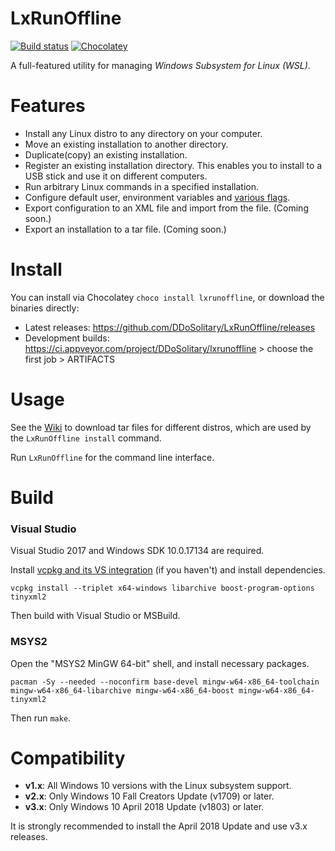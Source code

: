 # LxRunOffline

[![Build status](https://img.shields.io/appveyor/ci/ddosolitary/lxrunoffline/master.svg)](https://ci.appveyor.com/project/ddosolitary/lxrunoffline)
[![Chocolatey](https://img.shields.io/chocolatey/v/lxrunoffline.svg)](https://chocolatey.org/packages/lxrunoffline)

A full-featured utility for managing *Windows Subsystem for Linux (WSL)*.

# Features

- Install any Linux distro to any directory on your computer.
- Move an existing installation to another directory.
- Duplicate(copy) an existing installation.
- Register an existing installation directory. This enables you to install to a USB stick and use it on different computers.
- Run arbitrary Linux commands in a specified installation.
- Configure default user, environment variables and [various flags](https://docs.microsoft.com/en-us/previous-versions/windows/desktop/api/wslapi/ne-wslapi-wsl_distribution_flags).
- Export configuration to an XML file and import from the file. (Coming soon.)
- Export an installation to a tar file. (Coming soon.)

# Install

You can install via Chocolatey `choco install lxrunoffline`, or download the binaries directly:
- Latest releases: https://github.com/DDoSolitary/LxRunOffline/releases
- Development builds: https://ci.appveyor.com/project/DDoSolitary/lxrunoffline > choose the first job > ARTIFACTS

# Usage

See the [Wiki](https://github.com/DDoSolitary/LxRunOffline/wiki) to download tar files for different distros, which are used by the `LxRunOffline install` command.

Run `LxRunOffline` for the command line interface.

# Build

### Visual Studio

Visual Studio 2017 and Windows SDK 10.0.17134 are required.

Install [vcpkg and its VS integration](https://github.com/Microsoft/vcpkg) (if you haven't) and install dependencies.

```
vcpkg install --triplet x64-windows libarchive boost-program-options tinyxml2
```

Then build with Visual Studio or MSBuild.

### MSYS2

Open the "MSYS2 MinGW 64-bit" shell, and install necessary packages.

```
pacman -Sy --needed --noconfirm base-devel mingw-w64-x86_64-toolchain mingw-w64-x86_64-libarchive mingw-w64-x86_64-boost mingw-w64-x86_64-tinyxml2
```

Then run `make`.

# Compatibility

- **v1.x**: All Windows 10 versions with the Linux subsystem support.
- **v2.x**: Only Windows 10 Fall Creators Update (v1709) or later.
- **v3.x**: Only Windows 10 April 2018 Update (v1803) or later.

It is strongly recommended to install the April 2018 Update and use v3.x releases.
